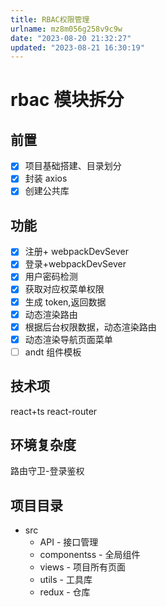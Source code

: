 ```yaml
---
title: RBAC权限管理
urlname: mz8m056g258v9c9w
date: "2023-08-20 21:32:27"
updated: "2023-08-21 16:30:19"
---
```


# rbac 模块拆分

## 前置

- [x] 项目基础搭建、目录划分
- [x] 封装 axios
- [x] 创建公共库

## 功能

- [x] 注册+ webpackDevSever
- [x] 登录+webpackDevSever
- [x] 用户密码检测
- [x] 获取对应权菜单权限
- [x] 生成 token,返回数据
- [x] 动态渲染路由
- [x] 根据后台权限数据，动态渲染路由
- [x] 动态渲染导航页面菜单
- [ ] andt 组件模板

## 技术项

react+ts
react-router

## 环境复杂度

路由守卫-登录鉴权

## 项目目录

- src
  - API - 接口管理
  - componentss - 全局组件
  - views - 项目所有页面
  - utils - 工具库
  - redux - 仓库
